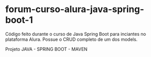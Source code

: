 # forum-curso-alura-java-spring-boot-1
Código feito durante o curso de Java Spring Boot para inciantes no plataforma Alura. Possue o CRUD completo de um dos models.

Projeto JAVA - SPRING BOOT - MAVEN
